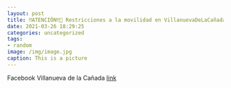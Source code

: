 ```yaml
---
layout: post
title: ‼ATENCIÓN‼🔴 Restricciones a la movilidad en VillanuevaDeLaCañada a partir del lunes 29 de marzo y hasta el 12 de abril. Solo e...
date: 2021-03-26 18:29:25
categories: uncategorized
tags:
- random
image: /img/image.jpg
caption: This is a picture
---
```

Facebook Villanueva de la Cañada [link](https://twitter.com/AytoVDLCanada/status/1375397055301091332)
